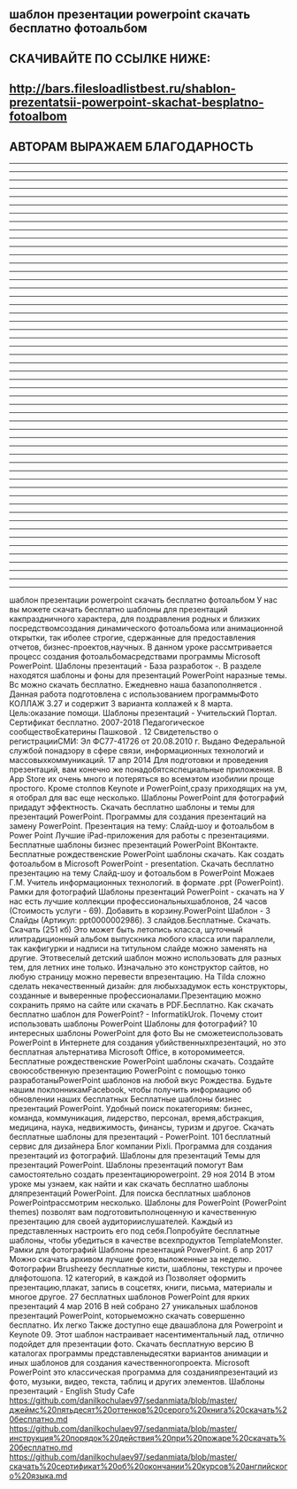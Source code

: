 шаблон презентации powerpoint скачать бесплатно фотоальбом
--------------------------------------------------
СКАЧИВАЙТЕ ПО ССЫЛКЕ НИЖЕ:
--------------------------------------------------
http://bars.filesloadlistbest.ru/shablon-prezentatsii-powerpoint-skachat-besplatno-fotoalbom
--------------------------------------------------
АВТОРАМ ВЫРАЖАЕМ БЛАГОДАРНОСТЬ
--------------------------------------------------
--------------------------------------------------
--------------------------------------------------
--------------------------------------------------
--------------------------------------------------
--------------------------------------------------
--------------------------------------------------
--------------------------------------------------
--------------------------------------------------
--------------------------------------------------
--------------------------------------------------
--------------------------------------------------
--------------------------------------------------
--------------------------------------------------
--------------------------------------------------
--------------------------------------------------
--------------------------------------------------
--------------------------------------------------
--------------------------------------------------
--------------------------------------------------
--------------------------------------------------
--------------------------------------------------
--------------------------------------------------
--------------------------------------------------
--------------------------------------------------
--------------------------------------------------
--------------------------------------------------
--------------------------------------------------
--------------------------------------------------
--------------------------------------------------
--------------------------------------------------
--------------------------------------------------
--------------------------------------------------
--------------------------------------------------
--------------------------------------------------
--------------------------------------------------
--------------------------------------------------
--------------------------------------------------
--------------------------------------------------
--------------------------------------------------
--------------------------------------------------
--------------------------------------------------
--------------------------------------------------
--------------------------------------------------
--------------------------------------------------
--------------------------------------------------
--------------------------------------------------
--------------------------------------------------
--------------------------------------------------
--------------------------------------------------
--------------------------------------------------
--------------------------------------------------
--------------------------------------------------
шаблон презентации powerpoint скачать бесплатно фотоальбом У нас вы можете скачать бесплатно шаблоны для презентаций какпраздничного характера, для поздравления родных и близких посредствомсоздания динамического фотоальбома или анимационной открытки, так иболее строгие, сдержанные для предоставления отчетов, бизнес-проектов,научных. В данном уроке рассмтривается процесс создания фотоальбомасредствами программы Microsoft PowerPoint. Шаблоны презентаций - База разработок  -. В разделе находятся шаблоны и фоны для презентаций PowerPoint наразные темы.  Вс можно скачать бесплатно. Ежедневно наша базапополняется . Данная работа подготовлена с использованием программыФото КОЛЛАЖ 3.27 и содержит 3 варианта коллажей к 8 марта. Цель:оказание помощи. Шаблоны презентаций - Учительский Портал. Сертификат  бесплатно. 2007-2018 Педагогическое сообществоЕкатерины Пашковой  . 12 Свидетельство о регистрацииСМИ: Эл ФС77-41726 от 20.08.2010 г. Выдано Федеральной службой понадзору в сфере связи, информационных технологий и массовыхкоммуникаций. 17 апр 2014  Для подготовки и проведения презентаций, вам конечно же понадобятсяспециальные приложения. В App Store их очень много и потеряться во всемэтом изобилии проще простого. Кроме столпов Keynote и PowerPoint,сразу приходящих на ум, я отобрал для вас еще несколько. Шаблоны PowerPoint для фотографий придадут эффектность. Скачать бесплатно шаблоны и темы для презентаций PowerPoint. Программы для создания презентаций на замену PowerPoint. Презентация на тему: Слайд-шоу и фотоальбом в Power Point
Лучшие iPad-приложения для работы с презентациями. Бесплатные шаблоны бизнес презентаций PowerPoint  ВКонтакте. Бесплатные рождественские PowerPoint шаблоны скачать. Как создать фотоальбом в Microsoft PowerPoint - presentation. Скачать бесплатно презентацию на тему Слайд-шоу и фотоальбом в PowerPoint Можаев Г.М. Учитель информационных технологий. в формате .ppt (PowerPoint). Рамки для фотографий Шаблоны презентаций PowerPoint - скачать на У нас есть лучшие коллекции профессиональныхшаблонов,  24 часов (Стоимость услуги - 69). Добавить в корзину.PowerPoint Шаблон - 3 Слайды (Артикул: ppt0000002986). 3 слайдов.Бесплатные. Скачать. Скачать (251 кб)  Это может быть летопись класса, шуточный илитрадиционный альбом выпускника любого класса или параллели, так какфигурки и надписи на титульном слайде можно заменять на другие.  Этотвеселый детский шаблон можно использовать для разных тем, для летних ине только. Изначально это конструктор сайтов, но любую страницу можно перевести впрезентацию. На Tilda сложно сделать некачественный дизайн: для любыхзадумок есть конструкторы, созданные и выверенные профессионалами.Презентацию можно сохранить прямо на сайте или скачать в PDF.Бесплатно. Как скачать бесплатно шаблон для PowerPoint? - InformatikUrok. Почему стоит использовать шаблоны PowerPoint Шаблоны для фотографий?  10 интересных шаблоны PowerPoint для фото  Вы не сможетеиспользовать PowerPoint в Интернете для создания убийственныхпрезентаций, но это бесплатная альтернатива Microsoft Office, в которомимеется. Бесплатные рождественские PowerPoint шаблоны скачать. Создайте своюсобственную презентацию PowerPoint с помощью тонко разработаныPowerPoint шаблонов на любой вкус Рождества. Будьте нашим поклонникамFacebook, чтобы получить информацию об обновлении наших бесплатных
Бесплатные шаблоны бизнес презентаций PowerPoint. Удобный поиск покатегориям: бизнес, команда, коммуникация, лидерство, персонал, время,абстракция, медицина, наука, недвижимость, финансы, туризм и другое. Скачать бесплатные шаблоны для презентаций - PowerPoint. 101 бесплатный сервис для дизайнера  Блог компании Pixli. Программа для создания презентаций из фотографий. Шаблоны для презентаций  Темы для презентаций PowerPoint. Шаблоны презентаций помогут Вам самостоятельно создать презентациюpowerpoint. 29 ноя 2014  В этом уроке мы узнаем, как найти и как скачать бесплатно шаблоны дляпрезентаций PowerPoint. Для поиска бесплатных шаблонов PowerPointрассмотрим несколько. Шаблоны для PowerPoint (PowerPoint themes) позволят вам подготовитьполноценную и качественную презентацию для своей аудиториислушателей. Каждый из представленных  настроить его под себя.Попробуйте бесплатные шаблоны, чтобы убедиться в качестве всехпродуктов TemplateMonster. Рамки для фотографий Шаблоны презентаций PowerPoint. 6 апр 2017  Можно скачать архивом лучшие фото, выложенные за неделю. Фотографии Brusheezy  бесплатные кисти, шаблоны, текстуры и прочее дляфотошопа. 12 категорий, в каждой из  Позволяет оформить презентацию,плакат, запись в соцсетях, книги, письма, материалы и многое другое. 27 бесплатных шаблонов PowerPoint для ярких презентаций
4 мар 2016  В ней собрано 27 уникальных шаблонов презентаций PowerPoint, которыеможно скачать совершенно бесплатно. Их легко  Также доступно еще двашаблона для Powerpoint и Keynote 09.  Этот шаблон настраивает насентиментальный лад, отлично подойдет для презентации фото. Скачать бесплатную версию  В каталогах программы представленыдесятки вариантов анимации и иных шаблонов для создания качественногопроекта.  Microsoft PowerPoint  это классическая программа для созданияпрезентаций из фото, музыки, видео, текста, таблиц и других элементов. Шаблоны презентаций - English Study Cafe
https://github.com/danilkochulaev97/sedanmiata/blob/master/джеймс%20пятьдесят%20оттенков%20серого%20книга%20скачать%20бесплатно.md
https://github.com/danilkochulaev97/sedanmiata/blob/master/инструкция%20порядок%20действия%20при%20пожаре%20скачать%20бесплатно.md
https://github.com/danilkochulaev97/sedanmiata/blob/master/скачать%20сертификат%20об%20окончании%20курсов%20английского%20языка.md